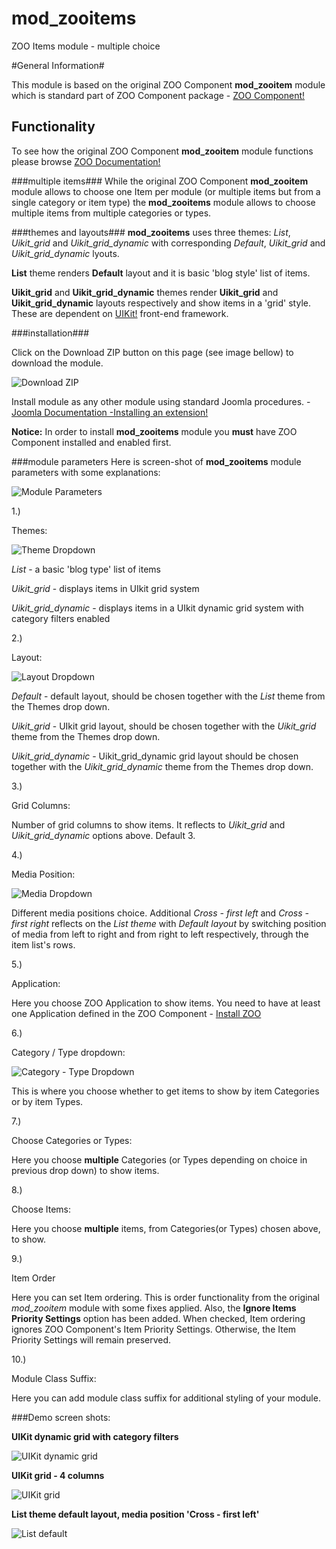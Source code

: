 # mod_zooitems
ZOO Items module - multiple choice

#General Information#

This module is based on the original ZOO Component **mod_zooitem** module which is standard part of ZOO Component package - [ZOO Component!](http://yootheme.com/zoo/)

## Functionality ##

To see how the original ZOO Component **mod_zooitem**  module functions please browse [ZOO Documentation!](http://yootheme.com/zoo/documentation/getting-started/set-up-zoo-item-module)

###multiple items###
While the original ZOO Component **mod_zooitem** module allows to choose one Item per module (or multiple items but from a single category or item type) the **mod_zooitems** module allows to choose multiple items from multiple categories or types.

###themes and layouts###
**mod_zooitems** uses three themes: *List*, *Uikit_grid* and *Uikit_grid_dynamic* with corresponding *Default*, *Uikit_grid* and *Uikit_grid_dynamic* lyouts.
 
 **List** theme renders **Default** layout and it is basic 'blog style' list of items.
 
 **Uikit_grid** and **Uikit_grid_dynamic** themes render **Uikit_grid** and **Uikit_grid_dynamic** layouts respectively and show items in a 'grid' style. These are dependent on [UIKit!](http://getuikit.com/index.html) front-end framework.
 
###installation###

Click on the Download ZIP button on this page (see image bellow) to download the module.

![Download ZIP](http://brbaso.com/images/mod_zooitems_doc/download-module-git-1.jpg)

 Install module as any other module using standard Joomla procedures.  - [Joomla Documentation -Installing an extension!](https://docs.joomla.org/Installing_an_extension)
 
 **Notice:** In order to install **mod_zooitems** module you **must** have ZOO Component installed and enabled first.
 
###module parameters
Here is screen-shot of **mod_zooitems** module parameters with some explanations:

![Module Parameters](http://brbaso.com/images/mod_zooitems_doc/module_parameters.jpg)
 
1.)

Themes:

 ![Theme Dropdown](http://brbaso.com/images/mod_zooitems_doc/theme_dropdown.jpg)

*List* -  a basic 'blog type' list of items

*Uikit_grid* - displays items in UIkit grid system

*Uikit_grid_dynamic* - displays items in a UIkit dynamic grid system with category filters enabled


2.)

Layout:

 ![Layout Dropdown](http://brbaso.com/images/mod_zooitems_doc/layout_dropdown.jpg)

*Default* - default layout, should be chosen together with the *List* theme from the Themes drop down.

*Uikit_grid* - UIkit grid layout, should be chosen together with the *Uikit_grid* theme from the Themes drop down.

*Uikit_grid_dynamic* - Uikit_grid_dynamic grid layout should be chosen together with the *Uikit_grid_dynamic* theme from the Themes drop down.


3.)

Grid Columns:

Number of grid columns to show items. It reflects to *Uikit_grid* and *Uikit_grid_dynamic* options above. Default 3.


4.)

Media Position:

 ![Media Dropdown](http://brbaso.com/images/mod_zooitems_doc/mediaposition_dropdown.jpg)

Different media positions choice. Additional *Cross - first left* and *Cross - first right* reflects on the *List theme* with *Default layout* by switching position of media from left to right and from right to left respectively, through the item list's rows.


5.)

Application:

Here you choose ZOO Application to show items. You need to have at least one Application defined in the ZOO Component   - [Install ZOO](http://yootheme.com/zoo/documentation/getting-started/install-zoo) 


6.)

Category / Type dropdown:

 ![Category - Type Dropdown](http://brbaso.com/images/mod_zooitems_doc/categorytypes_dropdown.jpg)

This is where you choose whether to get items to show by item Categories or by item Types.
 

7.) 

Choose Categories or Types:

Here you choose **multiple** Categories (or Types depending on choice in previous drop down) to show items.

8.) 

Choose Items:

Here you choose **multiple** items, from Categories(or Types) chosen above, to show.

9.)

Item Order

Here you can set Item ordering. This is order functionality from the original *mod_zooitem* module with some fixes applied. Also, the **Ignore Items Priority Settings** option has been added. When checked, Item ordering ignores ZOO Component's Item Priority Settings. Otherwise, the Item Priority Settings will remain preserved.
  
10.)


Module Class Suffix:

Here you can add module class suffix for additional styling of your module.

###Demo screen shots:

**UIKit dynamic grid with category filters**

 ![UIKit dynamic grid](http://brbaso.com/images/mod_zooitems_doc/demo-screenshots-grid_dynamic.jpg)
 
**UIKit grid - 4 columns**

 ![UIKit grid](http://brbaso.com/images/mod_zooitems_doc/demo-screenshots-grid-4columns.jpg)
 
 
**List theme default layout, media position 'Cross - first left'**

 ![List default](http://brbaso.com/images/mod_zooitems_doc/demo-screenshots-default-cross-first-left.jpg)
 




